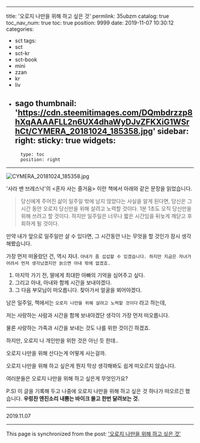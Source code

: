 
---
title: '오로지 나만을 위해 하고 싶은 것'
permlink: 35ubzm
catalog: true
toc_nav_num: true
toc: true
position: 9999
date: 2019-11-07 10:30:12
categories:
- sct
tags:
- sct
- sct-kr
- sct-book
- mini
- zzan
- kr
- liv
- sago
thumbnail: 'https://cdn.steemitimages.com/DQmbdrzzp8hXqAAAAFLL2n6UX4dhaWyDJvZFKXiG1WSrhCt/CYMERA_20181024_185358.jpg'
sidebar:
    right:
        sticky: true
widgets:
    -
        type: toc
        position: right
---


![CYMERA_20181024_185358.jpg](https://cdn.steemitimages.com/DQmbdrzzp8hXqAAAAFLL2n6UX4dhaWyDJvZFKXiG1WSrhCt/CYMERA_20181024_185358.jpg)

'사라 밴 브레스낙'의 <혼자 사는 즐거움> 이란 책에서 아래와 같은 문장을 읽었습니다.

> 당신에게 주어진 삶이 일주일 밖에 남지 않았다는 사실을 알게 된다면, 
> 당신은 그 시간 동안 오로지 당신만을 위해 살려고 노력할 것이다. 
> 1분 1초도 오직 당신만을 위해 쓰려고 할 것이다. 
> 하지만 일주일은 너무나 짧은 시간임을 뒤늦게 깨닫고 후회하게 될 것이다.

만약 내가 앞으로 일주일만 살 수 있다면,
그 시간동안 나는 무엇을 할 것인가 잠시 생각해봤습니다.

가장 먼저 떠올랐던 건, 역시 자녀.
`아내가 좀 섭섭할 수 있겠습니다. 하지만 지금은 자녀가 어려서 먼저 생각났겠지만 늙으면 아내 밖에 없겠죠.`

1. 마지막 가기 전, 딸에게 최대한 아빠의 기억을 심어주고 싶다.
2. 그리고 아내, 아내와 함께 시간을 보내야겠다.
3. 그 다음 부모님이 떠오릅니다. 찾아가서 얼굴을 뵈어야겠다.

남은 일주일, 책에서는 `오로지 나만을 위해 살려고 노력할 것이다` 라고 하는데, 

저는 사랑하는 사람과 시간을 함께 보내야겠단 생각이 가장 먼저 떠오릅니다.

물론 사랑하는 가족과 시간을 보내는 것도 나를 위한 것이긴 하겠죠.

하지만, 오로지 나 개인만을 위한 것은 아닌 듯 한데..

오로지 나만을 위해 산다는게 어떻게 사는걸까.

오로지 나만을 위해 하고 싶은게 뭔지 막상 생각해봐도 쉽게 떠오르지 않습니다.

여러분들은 오로지 나만을 위해 하고 싶은게 무엇인가요?


P.S)
이 글을 기록해 두고 나중에 오로지 나만을 위해 하고 싶은 것 하나가 떠오르긴 했습니다.
__우렁찬 엔진소리 내뿜는 바이크 몰고 한번 달려보는 것.__


***

2019.11.07

- - -

This page is synchronized from the post: ['오로지 나만을 위해 하고 싶은 것'](https://steemit.com/@lucky2015/35ubzm)
